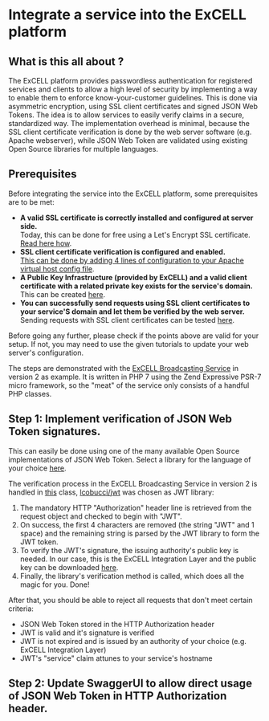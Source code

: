 Integrate a service into the ExCELL platform
============================================
## What is this all about ?
The ExCELL platform provides passwordless authentication for registered services and
 clients to allow a high level of security by implementing a way to enable them to 
 enforce know-your-customer guidelines. This is done via asymmetric
 encryption, using SSL client certificates and signed JSON Web Tokens. The idea is to
 allow services to easily verify claims in a secure, standardized way. The implementation
 overhead is minimal, because the SSL client certificate verification is done by the
 web server software (e.g. Apache webserver), while JSON Web Token are validated using
 existing Open Source libraries for multiple languages.

## Prerequisites

Before integrating the service into the ExCELL platform, some prerequisites are to 
be met:
- **A valid SSL certificate is correctly installed and configured at server side.**  
 Today, this can be done for free using a Let's Encrypt SSL certificate. [Read here how](https://github.com/excell-mobility/example-x509-authentication/blob/master/get-free-ssl-certificate-via-lets-encrypt.md).
- **SSL client certificate verification is configured and enabled.**  
 [This can be done by adding 4 lines of configuration to your Apache virtual host config file](https://github.com/excell-mobility/example-x509-authentication/blob/master/upgrade-vhost-for-ssl-client-certificate-verification.md).
- **A Public Key Infrastructure (provided by ExCELL) and a valid client certificate
with a related private key exists for the service's domain.**  
 This can be created [here](https://github.com/excell-mobility/example-x509-authentication/blob/master/create-csr-and-signed-certificate-files.md).
- **You can successfully send requests using SSL client certificates to your service'S domain and
let them be verified by the web server.**  
Sending requests with SSL client certificates can be tested [here](https://github.com/excell-mobility/example-x509-authentication/blob/master/test-request-with-ssl-client-certificate.md).

Before going any further, please check if the points above are valid for your setup. If not, you 
may need to use the given tutorials to update your web server's configuration.

The steps are demonstrated with the [ExCELL Broadcasting Service](https://github.com/excell-mobility/broadcasting-service/) in version 2 as example.
It is written in PHP 7 using the Zend Expressive PSR-7 micro framework, so the "meat" of the service
only consists of a handful PHP classes. 

## Step 1: Implement verification of JSON Web Token signatures.
This can easily be done using one of the many available Open Source implementations
of JSON Web Token. Select a library for the language of your choice [here](https://jwt.io/).

The verification process in the ExCELL Broadcasting Service in version 2
is handled in [this](https://github.com/excell-mobility/broadcasting-service/blob/develop/src/Broadcasting/Api/Validation.php)
class, [lcobucci/jwt](https://github.com/lcobucci/jwt) was chosen as JWT library:

1. The mandatory HTTP "Authorization" header line is retrieved from the request object
and checked to begin with "JWT". 
2. On success, the first 4 characters are removed (the string "JWT" and 1 space) and
the remaining string is parsed by the JWT library to form the JWT token.
3. To verify the JWT's signature, the issuing authority's public key is needed. In our case,
this is the ExCELL Integration Layer and the public key can be downloaded [here](https://github.com/excell-mobility/example-x509-authentication/tree/develop/Certificates).
4. Finally, the library's verification method is called, which does all the magic for you. Done! 

After that, you should be able to reject all requests that don't meet certain criteria:
* JSON Web Token stored in the HTTP Authorization header
* JWT is valid and it's signature is verified
* JWT is not expired and is issued by an authority of your choice (e.g. ExCELL Integration Layer)
* JWT's "service" claim attunes to your service's hostname


## Step 2: Update SwaggerUI to allow direct usage of JSON Web Token in HTTP Authorization header.
